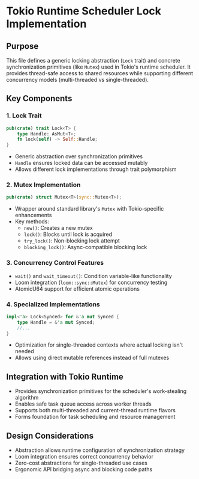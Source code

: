 # Tokio Runtime Scheduler Lock Implementation

## Purpose
This file defines a generic locking abstraction (`Lock` trait) and concrete synchronization primitives (like `Mutex`) used in Tokio's runtime scheduler. It provides thread-safe access to shared resources while supporting different concurrency models (multi-threaded vs single-threaded).

## Key Components

### 1. Lock Trait
```rust
pub(crate) trait Lock<T> {
    type Handle: AsMut<T>;
    fn lock(self) -> Self::Handle;
}
```
- Generic abstraction over synchronization primitives
- `Handle` ensures locked data can be accessed mutably
- Allows different lock implementations through trait polymorphism

### 2. Mutex Implementation
```rust
pub(crate) struct Mutex<T>(sync::Mutex<T>);
```
- Wrapper around standard library's `Mutex` with Tokio-specific enhancements
- Key methods:
  - `new()`: Creates a new mutex
  - `lock()`: Blocks until lock is acquired
  - `try_lock()`: Non-blocking lock attempt
  - `blocking_lock()`: Async-compatible blocking lock

### 3. Concurrency Control Features
- `wait()` and `wait_timeout()`: Condition variable-like functionality
- Loom integration (`loom::sync::Mutex`) for concurrency testing
- AtomicU64 support for efficient atomic operations

### 4. Specialized Implementations
```rust
impl<'a> Lock<Synced> for &'a mut Synced {
    type Handle = &'a mut Synced;
    //...
}
```
- Optimization for single-threaded contexts where actual locking isn't needed
- Allows using direct mutable references instead of full mutexes

## Integration with Tokio Runtime
- Provides synchronization primitives for the scheduler's work-stealing algorithm
- Enables safe task queue access across worker threads
- Supports both multi-threaded and current-thread runtime flavors
- Forms foundation for task scheduling and resource management

## Design Considerations
- Abstraction allows runtime configuration of synchronization strategy
- Loom integration ensures correct concurrency behavior
- Zero-cost abstractions for single-threaded use cases
- Ergonomic API bridging async and blocking code paths
